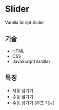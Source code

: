 # Slider

Vanilla Script Slider

## 기술

- HTML
- CSS
- JavaScript(Vanilla)

## 특징

- 자동 넘기기
- 수동 넘기기
- 수동 넘기기 (루프 기능)
